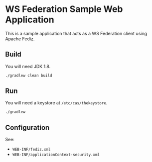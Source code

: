 # WS Federation Sample Web Application

This is a sample application that acts as a WS Federation client using Apache Fediz.

## Build
   
You will need JDK 1.8.

```bash
./gradlew clean build 
```
   
## Run
    
You will need a keystore at `/etc/cas/thekeystore`.

```bash
./gradlew 
```
       
## Configuration
       
See:

- `WEB-INF/fediz.xml`
- `WEB-INF/applicationContext-security.xml`
                                          

